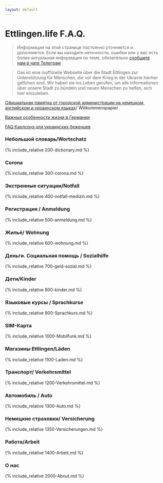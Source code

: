 ```yaml
---
layout: default
---
```

# Ettlingen.life F.A.Q.


>Информация на этой странице постоянно уточняется и дополняется. Если вы находите неточности, ошибки или у вас есть более актуальная информация по теме, обязательно [сообщите нам в чате Телеграм](https://t.me/ettlingen_help) .

> Das ist eine inoffizielle Webseite über die Stadt Ettlingen zur Unterstützung für Menschen, die vor dem Krieg in der Ukraine hierher geflohen sind. Wir haben sie ins Leben gerufen, um alle Informationen über unsere Stadt zu bündeln und neuen Menschen zu helfen, sich hier einzuleben.

[Официальная памятка от городской администрации на немецком, английском и украинском языках](https://www.ettlingen.de/willkommen)/ Willkommenspapier

[Важные особенности жизни в Германии](https://www.notion.so/9ae0a265ce894c9bb8c9e5876db76d02)

[FAQ Карлсруэ для украинских беженцев](https://ukraine-karlsruhe.github.io/FAQ/)

### Небольшой словарь/Wortschatz
{% include_relative 200-dictionary.md %}

### Corona
{% include_relative 300-corona.md %}

### Экстренные ситуации/Notfall
{% include_relative 400-notfall-medizin.md %}

### Регистрация / Anmeldung
{% include_relative  500-anmeldung.md %}

### Жильё/ Wohnung
{% include_relative  600-wohnung.md %}

### Деньги. Социальная помощь / Sozialhilfe

{% include_relative  700-geld-sozial.md %}

### Дети/Kinder

{% include_relative  800-kinder.md %}

### Языковые курсы / Sprachkurse

{% include_relative 900-Sprachkurs.md %}


### SIM-Карта

{% include_relative 1000-Mobilfunk.md %}

### Магазины Ettlingen/Läden


{% include_relative 1100-Laden.md %}

### Транспорт/ Verkehrsmittel


{% include_relative 1200-Verkehrsmittel.md %}

### Автомобиль / Auto


{% include_relative 1300-Auto.md %}

### Немецкие страховки/ Versicherung


{% include_relative 1350-Versicherungen.md %}

### Работа/Arbeit


{% include_relative 1400-Arbeit.md %}

### О нас

{% include_relative 2000-About.md %}
